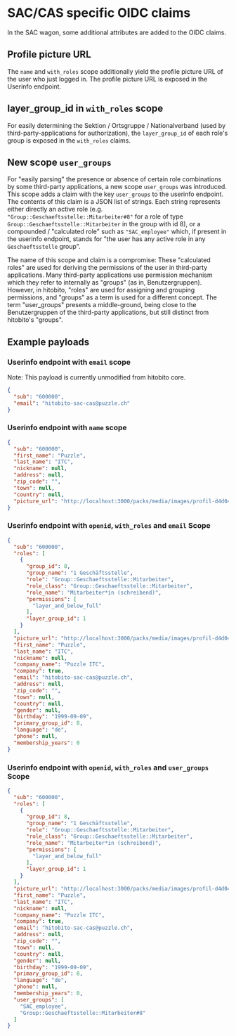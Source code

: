 # SAC/CAS specific OIDC claims

In the SAC wagon, some additional attributes are added to the OIDC claims.

## Profile picture URL

The `name` and `with_roles` scope additionally yield the profile picture URL of the user who just logged in. The profile picture URL is exposed in the Userinfo endpoint.

## layer_group_id in `with_roles` scope

For easily determining the Sektion / Ortsgruppe / Nationalverband (used by third-party-applications for authorization), the `layer_group_id` of each role's group is exposed in the `with_roles` claims.

## New scope `user_groups`

For "easily parsing" the presence or absence of certain role combinations by some third-party applications, a new scope `user_groups` was introduced.
This scope adds a claim with the key `user_groups` to the userinfo endpoint. The contents of this claim is a JSON list of strings. Each string represents either directly an active role (e.g. `"Group::Geschaeftsstelle::Mitarbeiter#8"` for a role of type `Group::Geschaeftsstelle::Mitarbeiter` in the group with id 8), or a compounded / "calculated role" such as `"SAC_employee"` which, if present in the userinfo endpoint, stands for "the user has any active role in any `Geschaeftsstelle` group".

The name of this scope and claim is a compromise: These "calculated roles" are used for deriving the permissions of the user in third-party applications. Many third-party applications use permission mechanism which they refer to internally as "groups" (as in, Benutzergruppen). However, in hitobito, "roles" are used for assigning and grouping permissions, and "groups" as a term is used for a different concept. The term "user_groups" presents a middle-ground, being close to the Benutzergruppen of the third-party applications, but still distinct from hitobito's "groups".

## Example payloads

### Userinfo endpoint with `email` scope

Note: This payload is currently unmodified from hitobito core.

```json
{
  "sub": "600000",
  "email": "hitobito-sac-cas@puzzle.ch"
}
```

### Userinfo endpoint with `name` scope

```json
{
  "sub": "600000",
  "first_name": "Puzzle",
  "last_name": "ITC",
  "nickname": null,
  "address": null,
  "zip_code": "",
  "town": null,
  "country": null,
  "picture_url": "http://localhost:3000/packs/media/images/profil-d4d04543c5d265981cecf6ce059f2c5d.svg"
}
```

### Userinfo endpoint with `openid`, `with_roles` and `email` Scope

```json
{
  "sub": "600000",
  "roles": [
    {
      "group_id": 8,
      "group_name": "1 Geschäftsstelle",
      "role": "Group::Geschaeftsstelle::Mitarbeiter",
      "role_class": "Group::Geschaeftsstelle::Mitarbeiter",
      "role_name": "Mitarbeiter*in (schreibend)",
      "permissions": [
        "layer_and_below_full"
      ],
      "layer_group_id": 1
    }
  ],
  "picture_url": "http://localhost:3000/packs/media/images/profil-d4d04543c5d265981cecf6ce059f2c5d.svg",
  "first_name": "Puzzle",
  "last_name": "ITC",
  "nickname": null,
  "company_name": "Puzzle ITC",
  "company": true,
  "email": "hitobito-sac-cas@puzzle.ch",
  "address": null,
  "zip_code": "",
  "town": null,
  "country": null,
  "gender": null,
  "birthday": "1999-09-09",
  "primary_group_id": 8,
  "language": "de",
  "phone": null,
  "membership_years": 0
}
```

### Userinfo endpoint with `openid`, `with_roles` and `user_groups` Scope

```json
{
  "sub": "600000",
  "roles": [
    {
      "group_id": 8,
      "group_name": "1 Geschäftsstelle",
      "role": "Group::Geschaeftsstelle::Mitarbeiter",
      "role_class": "Group::Geschaeftsstelle::Mitarbeiter",
      "role_name": "Mitarbeiter*in (schreibend)",
      "permissions": [
        "layer_and_below_full"
      ],
      "layer_group_id": 1
    }
  ],
  "picture_url": "http://localhost:3000/packs/media/images/profil-d4d04543c5d265981cecf6ce059f2c5d.svg",
  "first_name": "Puzzle",
  "last_name": "ITC",
  "nickname": null,
  "company_name": "Puzzle ITC",
  "company": true,
  "email": "hitobito-sac-cas@puzzle.ch",
  "address": null,
  "zip_code": "",
  "town": null,
  "country": null,
  "gender": null,
  "birthday": "1999-09-09",
  "primary_group_id": 8,
  "language": "de",
  "phone": null,
  "membership_years": 0,
  "user_groups": [
    "SAC_employee",
    "Group::Geschaeftsstelle::Mitarbeiter#8"
  ]
}
```
